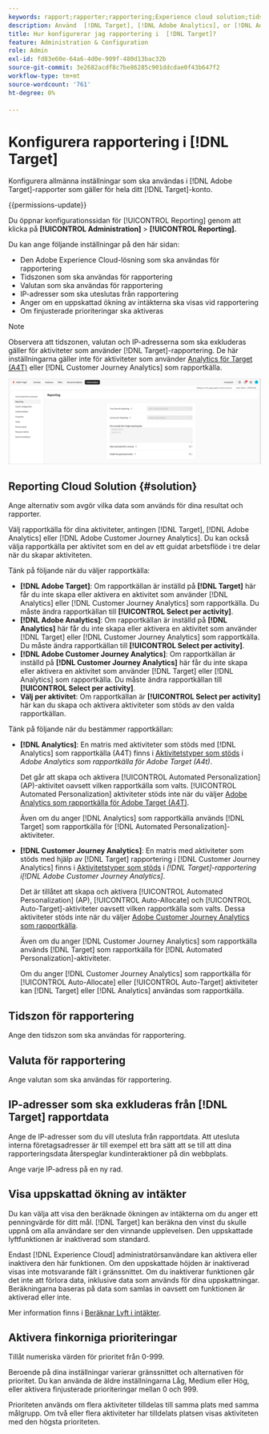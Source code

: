 ```yaml
---
keywords: rapport;rapporter;rapportering;Experience cloud solution;tidszon;tidszon;valuta;exkludera IPs;beräknad ökning av intäkter;ökning av intäkter;finkorniga prioriteringar;finkornig
description: Använd  [!DNL Target], [!DNL Adobe Analytics], or [!DNL Adobe Customer Journey Analytics]  som rapportkälla, ange standardtidszon och standardvalutaformat, lägg till IP-adresser som ska exkluderas från rapporter, med mera.
title: Hur konfigurerar jag rapportering i  [!DNL Target]?
feature: Administration & Configuration
role: Admin
exl-id: fd83e60e-64a6-4d0e-909f-480d13bac32b
source-git-commit: 3e2682acdf8c7be86285c901ddcdae0f43b647f2
workflow-type: tm+mt
source-wordcount: '761'
ht-degree: 0%

---
```


# Konfigurera rapportering i [!DNL Target]

Konfigurera allmänna inställningar som ska användas i [!DNL Adobe Target]-rapporter som gäller för hela ditt [!DNL Target]-konto.

{{permissions-update}}

Du öppnar konfigurationssidan för [!UICONTROL Reporting] genom att klicka på **[!UICONTROL Administration]** > **[!UICONTROL Reporting].**

Du kan ange följande inställningar på den här sidan:

* Den Adobe Experience Cloud-lösning som ska användas för rapportering
* Tidszonen som ska användas för rapportering
* Valutan som ska användas för rapportering
* IP-adresser som ska uteslutas från rapportering
* Anger om en uppskattad ökning av intäkterna ska visas vid rapportering
* Om finjusterade prioriteringar ska aktiveras

>[!NOTE]
>
>Observera att tidszonen, valutan och IP-adresserna som ska exkluderas gäller för aktiviteter som använder [!DNL Target]-rapportering. De här inställningarna gäller inte för aktiviteter som använder [Analytics för Target (A4T)](/help/main/c-integrating-target-with-mac/a4t/a4t.md) eller [!DNL Customer Journey Analytics] som rapportkälla.

![Rapporteringssida](/help/main/administrating-target/assets/reporting.png)

## Reporting Cloud Solution {#solution}

Ange alternativ som avgör vilka data som används för dina resultat och rapporter.

Välj rapportkälla för dina aktiviteter, antingen [!DNL Target], [!DNL Adobe Analytics] eller [!DNL Adobe Customer Journey Analytics]. Du kan också välja rapportkälla per aktivitet som en del av ett guidat arbetsflöde i tre delar när du skapar aktiviteten.

Tänk på följande när du väljer rapportkälla:

* **[!DNL Adobe Target]**: Om rapportkällan är inställd på **[!DNL Target]** här får du inte skapa eller aktivera en aktivitet som använder [!DNL Analytics] eller [!DNL Customer Journey Analytics] som rapportkälla. Du måste ändra rapportkällan till **[!UICONTROL Select per activity]**.
* **[!DNL Adobe Analytics]**: Om rapportkällan är inställd på **[!DNL Analytics]** här får du inte skapa eller aktivera en aktivitet som använder [!DNL Target] eller [!DNL Customer Journey Analytics] som rapportkälla. Du måste ändra rapportkällan till **[!UICONTROL Select per activity]**.
* **[!DNL Adobe Customer Journey Analytics]**: Om rapportkällan är inställd på **[!DNL Customer Journey Analytics]** här får du inte skapa eller aktivera en aktivitet som använder [!DNL Target] eller [!DNL Analytics] som rapportkälla. Du måste ändra rapportkällan till **[!UICONTROL Select per activity]**.
* **Välj per aktivitet**: Om rapportkällan är **[!UICONTROL Select per activity]** här kan du skapa och aktivera aktiviteter som stöds av den valda rapportkällan.

Tänk på följande när du bestämmer rapportkällan:

* **[!DNL Analytics]**: En matris med aktiviteter som stöds med [!DNL Analytics] som rapportkälla (A4T) finns i [Aktivitetstyper som stöds](/help/main/c-integrating-target-with-mac/a4t/a4t.md#section_F487896214BF4803AF78C552EF1669AA) i *Adobe Analytics som rapportkälla för Adobe Target (A4t)*.

  Det går att skapa och aktivera [!UICONTROL Automated Personalization] (AP)-aktivitet oavsett vilken rapportkälla som valts. [!UICONTROL Automated Personalization] aktiviteter stöds inte när du väljer [Adobe Analytics som rapportkälla för Adobe Target (A4T)](/help/main/c-integrating-target-with-mac/a4t/a4t.md).

  Även om du anger [!DNL Analytics] som rapportkälla används [!DNL Target] som rapportkälla för [!DNL Automated Personalization]-aktiviteter.

* **[!DNL Customer Journey Analytics]**: En matris med aktiviteter som stöds med hjälp av [!DNL Target] rapportering i [!DNL Customer Journey Analytics] finns i [Aktivitetstyper som stöds](/help/main/c-integrating-target-with-mac/cja/target-reporting-in-cja.md#supported-activities) i *[!DNL Target]-rapportering i[!DNL Adobe Customer Journey Analytics]*.

  Det är tillåtet att skapa och aktivera [!UICONTROL Automated Personalization] (AP), [!UICONTROL Auto-Allocate] och [!UICONTROL Auto-Target]-aktiviteter oavsett vilken rapportkälla som valts. Dessa aktiviteter stöds inte när du väljer [Adobe Customer Journey Analytics som rapportkälla](/help/main/c-integrating-target-with-mac/cja/target-reporting-in-cja.md).

  Även om du anger [!DNL Customer Journey Analytics] som rapportkälla används [!DNL Target] som rapportkälla för [!DNL Automated Personalization]-aktiviteter.

  Om du anger [!DNL Customer Journey Analytics] som rapportkälla för [!UICONTROL Auto-Allocate] eller [!UICONTROL Auto-Target] aktiviteter kan [!DNL Target] eller [!DNL Analytics] användas som rapportkälla.

## Tidszon för rapportering

Ange den tidszon som ska användas för rapportering.

## Valuta för rapportering

Ange valutan som ska användas för rapportering.

## IP-adresser som ska exkluderas från [!DNL Target] rapportdata

Ange de IP-adresser som du vill utesluta från rapportdata. Att utesluta interna företagsadresser är till exempel ett bra sätt att se till att dina rapporteringsdata återspeglar kundinteraktioner på din webbplats.

Ange varje IP-adress på en ny rad.

## Visa uppskattad ökning av intäkter

Du kan välja att visa den beräknade ökningen av intäkterna om du anger ett penningvärde för ditt mål. [!DNL Target] kan beräkna den vinst du skulle uppnå om alla användare ser den vinnande upplevelsen. Den uppskattade lyftfunktionen är inaktiverad som standard.

Endast [!DNL Experience Cloud] administratörsanvändare kan aktivera eller inaktivera den här funktionen. Om den uppskattade höjden är inaktiverad visas inte motsvarande fält i gränssnittet. Om du inaktiverar funktionen går det inte att förlora data, inklusive data som används för dina uppskattningar. Beräkningarna baseras på data som samlas in oavsett om funktionen är aktiverad eller inte.

Mer information finns i [Beräknar Lyft i intäkter](/help/main/administrating-target/r-target-account-preferences/estimating-lift-in-revenue.md).

## Aktivera finkorniga prioriteringar

Tillåt numeriska värden för prioritet från 0-999.

Beroende på dina inställningar varierar gränssnittet och alternativen för prioritet. Du kan använda de äldre inställningarna Låg, Medium eller Hög, eller aktivera finjusterade prioriteringar mellan 0 och 999.

Prioriteten används om flera aktiviteter tilldelas till samma plats med samma målgrupp. Om två eller flera aktiviteter har tilldelats platsen visas aktiviteten med den högsta prioriteten.
